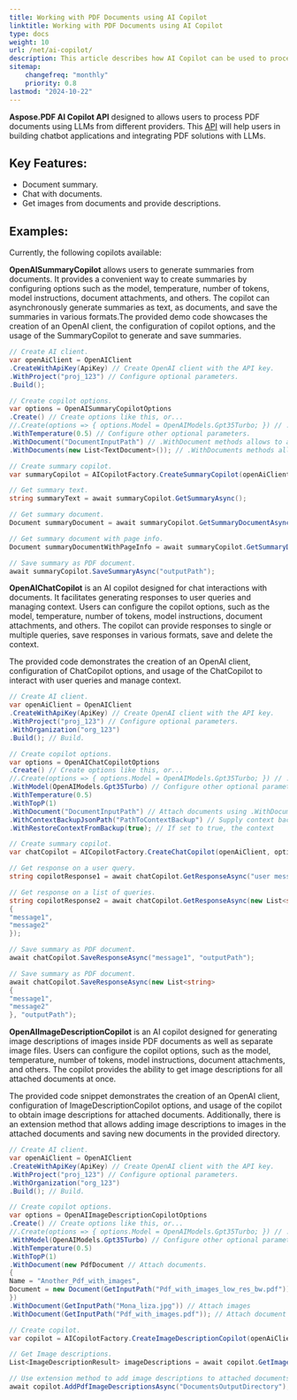 ```yaml
---
title: Working with PDF Documents using AI Copilot
linktitle: Working with PDF Documents using AI Copilot
type: docs
weight: 10
url: /net/ai-copilot/
description: This article describes how AI Copilot can be used to process the PDF document with Aspose.PDF library.
sitemap:
    changefreq: "monthly"
    priority: 0.8
lastmod: "2024-10-22"
---
```


**Aspose.PDF AI Copilot API** designed to allows users to process PDF documents using LLMs from different providers. This [API](https://reference.aspose.com/pdf/net/aspose.pdf/) will help users in building chatbot applications and integrating PDF solutions with LLMs.

## Key Features:

* Document summary.
* Chat with documents.
* Get images from documents and provide descriptions.

## Examples:

Currently, the following copilots available:

**OpenAISummaryCopilot** allows users to generate summaries from documents. It provides a convenient way to create summaries by configuring options such as the model, temperature, number of tokens, model instructions, document attachments, and others. The copilot can asynchronously generate summaries as text, as documents, and save the summaries in various formats.The provided demo code showcases the creation of an OpenAI client, the configuration of copilot options, and the usage of the SummaryCopilot to generate and save summaries.

```cs
// Create AI client.
var openAiClient = OpenAIClient
.CreateWithApiKey(ApiKey) // Create OpenAI client with the API key.
.WithProject("proj_123") // Configure optional parameters.
.Build();

// Create copilot options.
var options = OpenAISummaryCopilotOptions
.Create() // Create options like this, or...
//.Create(options => { options.Model = OpenAIModels.Gpt35Turbo; }) // ...create using delegate.
.WithTemperature(0.5) // Configure other optional parameters.
.WithDocument("DocumentInputPath") // .WithDocument methods allows to add text, pdf and paths to documents.
.WithDocuments(new List<TextDocument>()); // .WithDocuments methods allows to add text, pdf and path collections.

// Create summary copilot.
var summaryCopilot = AICopilotFactory.CreateSummaryCopilot(openAiClient, options);

// Get summary text.
string summaryText = await summaryCopilot.GetSummaryAsync();

// Get summary document.
Document summaryDocument = await summaryCopilot.GetSummaryDocumentAsync();

// Get summary document with page info.
Document summaryDocumentWithPageInfo = await summaryCopilot.GetSummaryDocumentAsync(new PageInfo());

// Save summary as PDF document.
await summaryCopilot.SaveSummaryAsync("outputPath");
```

**OpenAIChatCopilot** is an AI copilot designed for chat interactions with documents. It facilitates generating responses to user queries and managing context. Users can configure the copilot options, such as the model, temperature, number of tokens, model instructions, document attachments, and others. The copilot can provide responses to single or multiple queries, save responses in various formats, save and delete the context.

The provided code demonstrates the creation of an OpenAI client, configuration of ChatCopilot options, and usage of the ChatCopilot to interact with user queries and manage context.

```cs
// Create AI client.
var openAiClient = OpenAIClient
.CreateWithApiKey(ApiKey) // Create OpenAI client with the API key.
.WithProject("proj_123") // Configure optional parameters.
.WithOrganization("org_123")
.Build(); // Build.

// Create copilot options.
var options = OpenAIChatCopilotOptions
.Create() // Create options like this, or...
//.Create(options => { options.Model = OpenAIModels.Gpt35Turbo; }) // ...create using delegate.
.WithModel(OpenAIModels.Gpt35Turbo) // Configure other optional parameters.
.WithTemperature(0.5)
.WithTopP(1)
.WithDocument("DocumentInputPath") // Attach documents using .WithDocument(s) methods allows to add text, pdf and paths to documents.
.WithContextBackupJsonPath("PathToContextBackup") // Supply context backup to resume the conversation session.
.WithRestoreContextFromBackup(true); // If set to true, the context

// Create summary copilot.
var chatCopilot = AICopilotFactory.CreateChatCopilot(openAiClient, options);

// Get response on a user query.
string copilotResponse1 = await chatCopilot.GetResponseAsync("user message");

// Get response on a list of queries.
string copilotResponse2 = await chatCopilot.GetResponseAsync(new List<string>
{
"message1",
"message2"
});

// Save summary as PDF document.
await chatCopilot.SaveResponseAsync("message1", "outputPath");

// Save summary as PDF document.
await chatCopilot.SaveResponseAsync(new List<string>
{
"message1",
"message2"
}, "outputPath");
```

**OpenAIImageDescriptionCopilot** is an AI copilot designed for generating image descriptions of images inside PDF documents as well as separate image files. Users can configure the copilot options, such as the model, temperature, number of tokens, model instructions, document attachments, and others. The copilot provides the ability to get image descriptions for all attached documents at once.

The provided code snippet demonstrates the creation of an OpenAI client, configuration of ImageDescriptionCopilot options, and usage of the copilot to obtain image descriptions for attached documents. Additionally, there is an extension method that allows adding image descriptions to images in the attached documents and saving new documents in the provided directory.

```cs
// Create AI client.
var openAiClient = OpenAIClient
.CreateWithApiKey(ApiKey) // Create OpenAI client with the API key.
.WithProject("proj_123") // Configure optional parameters.
.WithOrganization("org_123")
.Build(); // Build.

// Create copilot options.
var options = OpenAIImageDescriptionCopilotOptions
.Create() // Create options like this, or...
//.Create(options => { options.Model = OpenAIModels.Gpt35Turbo; }) // ...create using delegate.
.WithModel(OpenAIModels.Gpt35Turbo) // Configure other optional parameters.
.WithTemperature(0.5)
.WithTopP(1)
.WithDocument(new PdfDocument // Attach documents.
{
Name = "Another_Pdf_with_images",
Document = new Document(GetInputPath("Pdf_with_images_low_res_bw.pdf"))
})
.WithDocument(GetInputPath("Mona_liza.jpg")) // Attach images
.WithDocument(GetInputPath("Pdf_with_images.pdf")); // Attach document paths.

// Create copilot.
var copilot = AICopilotFactory.CreateImageDescriptionCopilot(openAiClient, options);

// Get Image descriptions.
List<ImageDescriptionResult> imageDescriptions = await copilot.GetImageDescriptionsAsync();

// Use extension method to add image descriptions to attached documents.
await copilot.AddPdfImageDescriptionsAsync("DocumentsOutputDirectory");
```